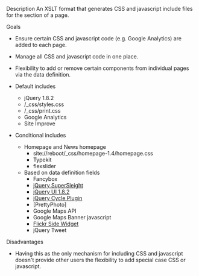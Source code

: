 Description
An XSLT format that generates CSS and javascript include files for the <head> section of a page.

Goals
* Ensure certain CSS and javascript code (e.g. Google Analytics) are added to each page.
* Manage all CSS and javascript code in one place.
* Flexibility to add or remove certain components from individual pages via the data definition.

* Default includes
	* jQuery 1.8.2
	* /_css/styles.css
	* /_css/print.css
	* Google Analytics
	* Site Improve

* Conditional includes
	* Homepage and News homepage
		* site://reboot/_css/homepage-1.4/homepage.css
		* Typekit
		* flexslider
	* Based on data definition fields
		* Fancybox
		* [jQuery SuperSleight](http://allinthehead.com/retro/338/supersleight-jquery-plugin)
		* [jQuery UI 1.8.2](http://jqueryui.com)
		* [jQuery Cycle Plugin](http://jquery.malsup.com/cycle/)
		* [PrettyPhoto]
		* Google Maps API
		* Google Maps Banner javascript
		* [Flickr Side Widget](http://www.newmediacampaigns.com/page/jquery-flickr-plugin)
		* jQuery Tweet

Disadvantages
* Having this as the only mechanism for including CSS and javascript doesn't provide other users the flexibility to add special case CSS or javascript.